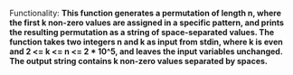 Functionality: **This function generates a permutation of length n, where the first k non-zero values are assigned in a specific pattern, and prints the resulting permutation as a string of space-separated values. The function takes two integers n and k as input from stdin, where k is even and 2 <= k <= n <= 2 * 10^5, and leaves the input variables unchanged. The output string contains k non-zero values separated by spaces.**